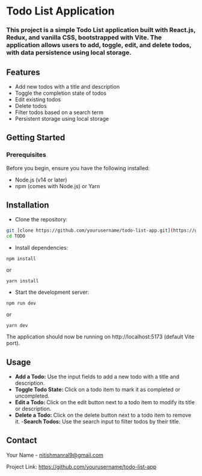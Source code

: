 # Todo List Application
### This project is a simple Todo List application built with React.js, Redux, and vanilla CSS, bootstrapped with Vite. The application allows users to add, toggle, edit, and delete todos, with data persistence using local storage.

## Features
- Add new todos with a title and description
- Toggle the completion state of todos
- Edit existing todos
- Delete todos
- Filter todos based on a search term
- Persistent storage using local storage
## Getting Started
### Prerequisites
Before you begin, ensure you have the following installed:

- Node.js (v14 or later)
- npm (comes with Node.js) or Yarn
## Installation
- Clone the repository:



``` bash
git [clone https://github.com/yourusername/todo-list-app.git](https://github.com/NitishManral/TODO.git)
cd TODO
```

- Install dependencies:

```
npm install
```

or

```
yarn install
```
- Start the development server:


```
npm run dev
```
or
```
yarn dev
```

The application should now be running on http://localhost:5173 (default Vite port).

## Usage
- <b> Add a Todo:</b>  Use the input fields to add a new todo with a title and description.
- <b> Toggle Todo State: </b> Click on a todo item to mark it as completed or uncompleted.
- <b>Edit a Todo: </b> Click on the edit button next to a todo item to modify its title or description.
- <b>Delete a Todo:</b> Click on the delete button next to a todo item to remove it.
-<b>Search Todos:</b> Use the search input to filter todos by their title.


## Contact
Your Name - nitishmanral9@gmail.com

Project Link: https://github.com/yourusername/todo-list-app

